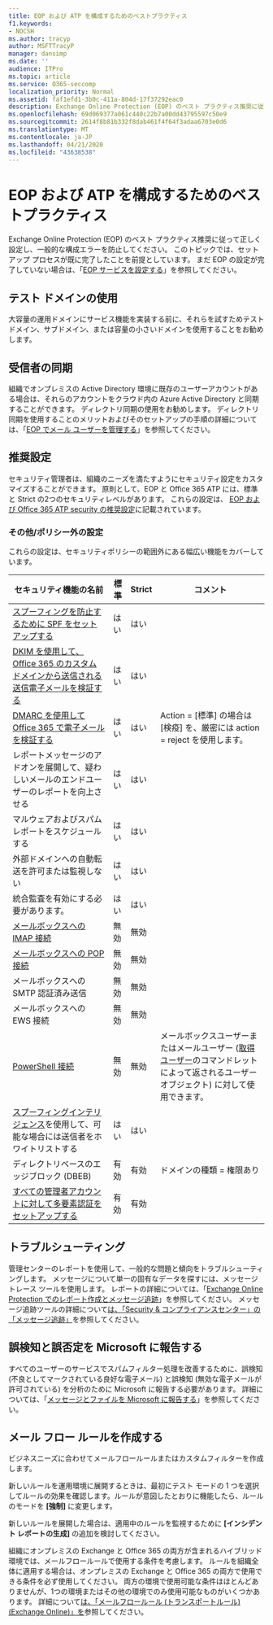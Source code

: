 ```yaml
---
title: EOP および ATP を構成するためのベストプラクティス
f1.keywords:
- NOCSH
ms.author: tracyp
author: MSFTTracyP
manager: dansimp
ms.date: ''
audience: ITPro
ms.topic: article
ms.service: O365-seccomp
localization_priority: Normal
ms.assetid: faf1efd1-3b0c-411a-804d-17f37292eac0
description: Exchange Online Protection (EOP) のベスト プラクティス推奨に従って正しく設定し、一般的な構成エラーを防止してください。
ms.openlocfilehash: 69d069377a061c440c22b7a00dd43795597c50e9
ms.sourcegitcommit: 2614f8b81b332f8dab461f4f64f3adaa6703e0d6
ms.translationtype: MT
ms.contentlocale: ja-JP
ms.lasthandoff: 04/21/2020
ms.locfileid: "43638538"
---
```

# <a name="best-practices-for-configuring-eop-and-atp"></a>EOP および ATP を構成するためのベストプラクティス

Exchange Online Protection (EOP) のベスト プラクティス推奨に従って正しく設定し、一般的な構成エラーを防止してください。 このトピックでは、セットアップ プロセスが既に完了したことを前提としています。 まだ EOP の設定が完了していない場合は、「[EOP サービスを設定する](set-up-your-eop-service.md)」を参照してください。

## <a name="use-a-test-domain"></a>テスト ドメインの使用

大容量の運用ドメインにサービス機能を実装する前に、それらを試すためテスト ドメイン、サブドメイン、または容量の小さいドメインを使用することをお勧めします。

## <a name="synchronize-recipients"></a>受信者の同期

組織でオンプレミスの Active Directory 環境に既存のユーザーアカウントがある場合は、それらのアカウントをクラウド内の Azure Active Directory と同期することができます。 ディレクトリ同期の使用をお勧めします。 ディレクトリ同期を使用することのメリットおよびそのセットアップの手順の詳細については、「[EOP でメール ユーザーを管理する](manage-mail-users-in-eop.md)」を参照してください。

## <a name="recommended-settings"></a>推奨設定

セキュリティ管理者は、組織のニーズを満たすようにセキュリティ設定をカスタマイズすることができます。 原則として、EOP と Office 365 ATP には、標準と Strict の2つのセキュリティレベルがあります。 これらの設定は、 [EOP および Office 365 ATP security の推奨設定](recommended-settings-for-eop-and-office365-atp.md)に記載されています。

### <a name="miscellaneousnon-policy-settings"></a>その他/ポリシー外の設定

これらの設定は、セキュリティポリシーの範囲外にある幅広い機能をカバーしています。

|セキュリティ機能の名前|標準|Strict|コメント|
|---------|---------|---------|---------|
|[スプーフィングを防止するために SPF をセットアップする](set-up-spf-in-office-365-to-help-prevent-spoofing.md)|はい|はい||
|[DKIM を使用して、Office 365 のカスタム ドメインから送信される送信電子メールを検証する](use-dkim-to-validate-outbound-email.md)|はい|はい||
|[DMARC を使用して Office 365 で電子メールを検証する](use-dmarc-to-validate-email.md)|はい|はい|Action = [標準] の場合は [検疫] を、厳密には action = reject を使用します。|
|レポートメッセージのアドオンを展開して、疑わしいメールのエンドユーザーのレポートを向上させる|はい|はい||
|マルウェアおよびスパムレポートをスケジュールする|はい|はい||
|外部ドメインへの自動転送を許可または監視しない|はい|はい||
|統合監査を有効にする必要があります。|はい|はい||
|[メールボックスへの IMAP 接続](https://docs.microsoft.com/Exchange/clients-and-mobile-in-exchange-online/pop3-and-imap4/enable-or-disable-pop3-or-imap4-access)|無効|無効||
|[メールボックスへの POP 接続](https://docs.microsoft.com/Exchange/clients-and-mobile-in-exchange-online/pop3-and-imap4/enable-or-disable-pop3-or-imap4-access)|無効|無効||
|メールボックスへの SMTP 認証済み送信|無効|無効||
|メールボックスへの EWS 接続|無効|無効||
|[PowerShell 接続](https://docs.microsoft.com/powershell/exchange/exchange-online/disable-access-to-exchange-online-powershell)|無効|無効|メールボックスユーザーまたはメールユーザー ([取得ユーザー](https://docs.microsoft.com/powershell/module/exchange/users-and-groups/get-user)のコマンドレットによって返されるユーザーオブジェクト) に対して使用できます。|
|[スプーフィングインテリジェンス](learn-about-spoof-intelligence.md)を使用して、可能な場合には送信者をホワイトリストする|はい|はい||
|ディレクトリベースのエッジブロック (DBEB)|有効|有効|ドメインの種類 = 権限あり|
|[すべての管理者アカウントに対して多要素認証をセットアップする](https://docs.microsoft.com/office365/admin/security-and-compliance/set-up-multi-factor-authentication)|有効|有効||

## <a name="troubleshooting"></a>トラブルシューティング

管理センターのレポートを使用して、一般的な問題と傾向をトラブルシューティングします。 メッセージについて単一の固有なデータを探すには、メッセージ トレース ツールを使用します。 レポートの詳細については、「[Exchange Online Protection でのレポート作成とメッセージ追跡](reporting-and-message-trace-in-exchange-online-protection.md)」を参照してください。 メッセージ追跡ツールの詳細について[は、「Security & コンプライアンスセンター」の「メッセージ追跡」](message-trace-scc.md)を参照してください。

## <a name="report-false-positive-and-false-negatives-to-microsoft"></a>誤検知と誤否定を Microsoft に報告する

すべてのユーザーのサービスでスパムフィルター処理を改善するために、誤検知 (不良としてマークされている良好な電子メール) と誤検知 (無効な電子メールが許可されている) を分析のために Microsoft に報告する必要があります。 詳細については、「[メッセージとファイルを Microsoft に報告する](report-junk-email-messages-to-microsoft.md)」を参照してください。

## <a name="create-mail-flow-rules"></a>メール フロー ルールを作成する

ビジネスニーズに合わせてメールフロールールまたはカスタムフィルターを作成します。

新しいルールを運用環境に展開するときは、最初にテスト モードの 1 つを選択してルールの効果を確認します。ルールが意図したとおりに機能したら、ルールのモードを **[強制]** に変更します。

新しいルールを展開した場合は、適用中のルールを監視するために **[インシデント レポートの生成]** の追加を検討してください。

組織にオンプレミスの Exchange と Office 365 の両方が含まれるハイブリッド環境では、メールフロールールで使用する条件を考慮します。 ルールを組織全体に適用する場合は、オンプレミスの Exchange と Office 365 の両方で使用できる条件を必ず使用してください。 両方の環境で使用可能な条件はほとんどありませんが、1つの環境またはその他の環境でのみ使用可能なものがいくつかあります。 詳細について[は、「メールフロールール (トランスポートルール) (Exchange Online)」を](https://docs.microsoft.com/exchange/security-and-compliance/mail-flow-rules/mail-flow-rules)参照してください。
